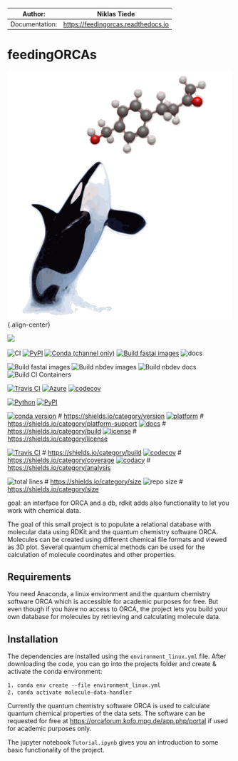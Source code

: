 
|     Author:    |            Niklas Tiede             |
|----------------|-------------------------------------|
| Documentation: | https://feedingorcas.readthedocs.io |


feedingORCAs
=============

![image](docs/feedingORCAs.svg){.align-center}

<img src="https://github.com/favicon.ico" width="48">

![CI](https://github.com/fastai/fastai/workflows/CI/badge.svg)
[![PyPI](https://img.shields.io/pypi/v/fastai?color=blue&label=pypi%20version)](https://pypi.org/project/fastai/#description) 
[![Conda (channel only)](https://img.shields.io/conda/vn/fastai/fastai?color=seagreen&label=conda%20version)](https://anaconda.org/fastai/fastai)
[![Build fastai images](https://github.com/fastai/docker-containers/workflows/Build%20fastai%20images/badge.svg)](https://github.com/fastai/docker-containers) 
![docs](https://github.com/fastai/fastai/workflows/docs/badge.svg)

![Build fastai images](https://github.com/fastai/docker-containers/workflows/Build%20fastai%20images/badge.svg) 
![Build nbdev images](https://github.com/fastai/docker-containers/workflows/Build%20nbdev%20images/badge.svg) 
![Build nbdev docs](https://github.com/fastai/docker-containers/workflows/Build%20nbdev%20docs/badge.svg) 
![Build CI Containers](https://github.com/fastai/docker-containers/workflows/Build%20CI%20Containers/badge.svg)

[![Travis CI](https://img.shields.io/travis/com/numpy/numpy/master?label=Travis%20CI)](
    https://travis-ci.com/github/numpy/numpy)
[![Azure](https://dev.azure.com/numpy/numpy/_apis/build/status/azure-pipeline%20numpy.numpy)](
    https://dev.azure.com/numpy/numpy/_build/latest?definitionId=5)
[![codecov](https://codecov.io/gh/numpy/numpy/branch/master/graph/badge.svg)](
    https://codecov.io/gh/numpy/numpy)

[![Python](https://img.shields.io/pypi/pyversions/tensorflow.svg?style=plastic)](https://badge.fury.io/py/tensorflow)
[![PyPI](https://badge.fury.io/py/tensorflow.svg)](https://badge.fury.io/py/tensorflow)





[![conda version]()]()    # https://shields.io/category/version
[![platform]()]()    # https://shields.io/category/platform-support
[![docs]()]()    # https://shields.io/category/build
[![license](https://img.shields.io/conda/l/pandas/pandas)]()    # https://shields.io/category/license


[![Travis CI]()]()     # https://shields.io/category/build
[![codecov]()]()    # https://shields.io/category/coverage
[![codacy]()]()    # https://shields.io/category/analysis

![total lines]()    # https://shields.io/category/size
![repo size]()    # https://shields.io/category/size


[comment]: <> (test )


goal: an interface for ORCA and a db, rdkit adds also functionality to 
let you work with chemical data.

The goal of this small project is to populate a relational database with
molecular data using RDKit and the quantum chemistry software ORCA.
Molecules can be created using different chemical file formats and
viewed as 3D plot. Several quantum chemical methods can be used for the
calculation of molecule coordinates and other properties.

Requirements
------------

You need Anaconda, a linux environment and the quantum chemistry
software ORCA which is accessible for academic purposes for free. But
even though if you have no access to ORCA, the project lets you build
your own database for molecules by retrieving and calculating molecule
data.

Installation
------------

The dependencies are installed using the `environment_linux.yml` file.
After downloading the code, you can go into the projects folder and
create & activate the conda environment:

``` {.sourceCode .bash}
1. conda env create --file environment_linux.yml
2. conda activate molecule-data-handler
```

Currently the quantum chemistry software ORCA is used to calculate
quantum chemical properties of the data sets. The software can be
requested for free at <https://orcaforum.kofo.mpg.de/app.php/portal> if
used for academic purposes only.

The jupyter notebook `Tutorial.ipynb` gives you an introduction to some
basic functionality of the project.
